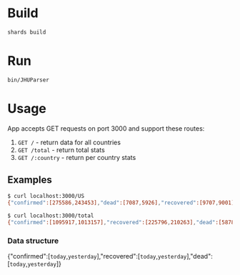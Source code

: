 # Build
```bash
shards build
```

# Run
```bash
bin/JHUParser 
```

# Usage
App accepts GET requests on port 3000 and support these routes:
1. `GET /` - return data for all countries
2. `GET /total` - return total stats
3. `GET /:country` - return per country stats

## Examples
```bash
$ curl localhost:3000/US
{"confirmed":[275586,243453],"dead":[7087,5926],"recovered":[9707,9001]}

$ curl localhost:3000/total
{"confirmed":[1095917,1013157],"recovered":[225796,210263],"dead":[58787,52983]}
```

### Data structure
{"confirmed":[`today`,`yesterday`],"recovered":[`today`,`yesterday`],"dead":[`today`,`yesterday`]}
